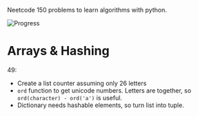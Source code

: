 Neetcode 150 problems to learn algorithms with python.


![Progress](https://progress-bar.dev/25/)

# Arrays & Hashing

49:
- Create a list counter assuming only 26 letters
- `ord` function to get unicode numbers. Letters are together, so `ord(character) - ord('a')` is useful.
- Dictionary needs hashable elements, so turn list into tuple. 

